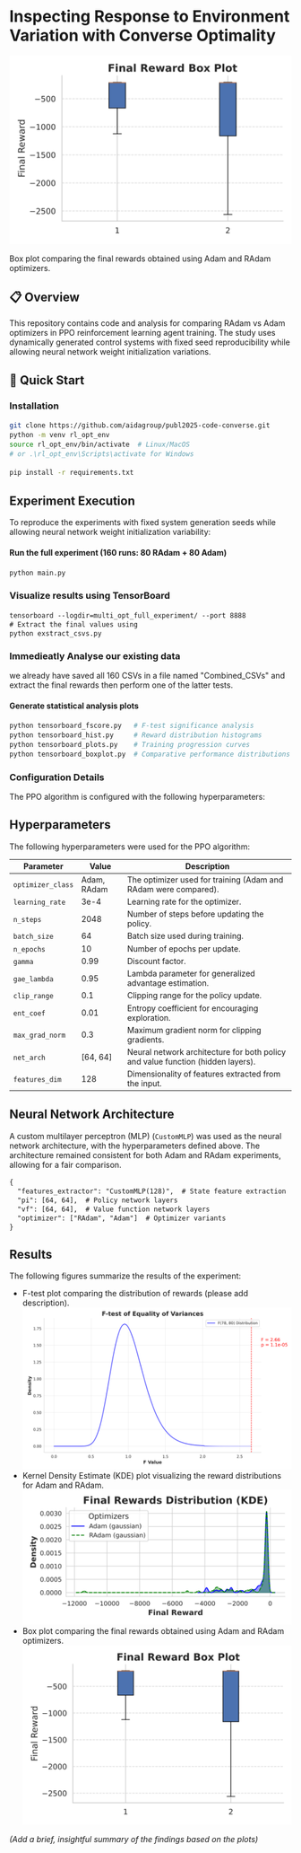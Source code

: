 # Inspecting Response to Environment Variation with Converse Optimality

![an example of the runs](https://github.com/aidagroup/publ2025-code-converse/blob/main/GFX/box_plot_Adam_RAdam_Styled.svg "Box Plot for Adam and RAam with the final negative cost (reward)")

Box plot comparing the final rewards obtained using Adam and RAdam optimizers.
## 📋 Overview
This repository contains code and analysis for comparing RAdam vs Adam optimizers in PPO reinforcement learning agent training. The study uses dynamically generated control systems with fixed seed reproducibility while allowing neural network weight initialization variations.

## 🚀 Quick Start

### Installation
``` bash
git clone https://github.com/aidagroup/publ2025-code-converse.git
python -m venv rl_opt_env
source rl_opt_env/bin/activate  # Linux/MacOS
# or .\rl_opt_env\Scripts\activate for Windows

pip install -r requirements.txt
```
## Experiment Execution
To reproduce the experiments with fixed system generation seeds while allowing neural network weight initialization variability:

#### Run the full experiment (160 runs: 80 RAdam + 80 Adam)
```python main.py```

### Visualize results using TensorBoard
```
tensorboard --logdir=multi_opt_full_experiment/ --port 8888
# Extract the final values using 
python exstract_csvs.py
```


### Immedieatly Analyse our existing data
we already have saved all 160 CSVs in a file named "Combined_CSVs" and extract the final rewards then perform one of the latter tests.

#### Generate statistical analysis plots
```python tensorboard_boxplot.py  # Comparative performance distributions
python tensorboard_fscore.py   # F-test significance analysis
python tensorboard_hist.py     # Reward distribution histograms
python tensorboard_plots.py    # Training progression curves
python tensorboard_boxplot.py  # Comparative performance distributions

```
### Configuration Details
The PPO algorithm is configured with the following hyperparameters:

## Hyperparameters

The following hyperparameters were used for the PPO algorithm:

| Parameter         | Value      | Description                                                                 |
|-----------------|------------|-----------------------------------------------------------------------------|
| `optimizer_class` | Adam, RAdam | The optimizer used for training (Adam and RAdam were compared).           |
| `learning_rate` | 3e-4       | Learning rate for the optimizer.                                           |
| `n_steps`         | 2048       | Number of steps before updating the policy.                               |
| `batch_size`     | 64         | Batch size used during training.                                            |
| `n_epochs`        | 10         | Number of epochs per update.                                                |
| `gamma`           | 0.99       | Discount factor.                                                            |
| `gae_lambda`      | 0.95       | Lambda parameter for generalized advantage estimation.                     |
| `clip_range`      | 0.1        | Clipping range for the policy update.                                     |
| `ent_coef`        | 0.01       | Entropy coefficient for encouraging exploration.                           |
| `max_grad_norm`   | 0.3        | Maximum gradient norm for clipping gradients.                              |
| `net_arch`        | [64, 64]   | Neural network architecture for both policy and value function (hidden layers). |
| `features_dim`    | 128        | Dimensionality of features extracted from the input.                       |



## Neural Network Architecture

A custom multilayer perceptron (MLP) (`CustomMLP`) was used as the neural network architecture, with the hyperparameters defined above. The architecture remained consistent for both Adam and RAdam experiments, allowing for a fair comparison.
```
{
  "features_extractor": "CustomMLP(128)",  # State feature extraction
  "pi": [64, 64],  # Policy network layers
  "vf": [64, 64],  # Value function network layers
  "optimizer": ["RAdam", "Adam"]  # Optimizer variants
}
```
## Results

The following figures summarize the results of the experiment:

* F-test plot comparing the distribution of rewards (please add description).
![an example of the runs](https://github.com/aidagroup/publ2025-code-converse/blob/main/GFX/f_test_plot_Adam_RAdam_2.png) 
* Kernel Density Estimate (KDE) plot visualizing the reward distributions for Adam and RAdam.
![an example of the runs](https://github.com/aidagroup/publ2025-code-converse/blob/main/GFX/kde_plot_Adam_RAdam_edited.svg)
* Box plot comparing the final rewards obtained using Adam and RAdam optimizers.
![an example of the runs](https://github.com/aidagroup/publ2025-code-converse/blob/main/GFX/box_plot_Adam_RAdam_Styled.svg "Box Plot for Adam and RAam with the final negative cost (reward)")




*(Add a brief, insightful summary of the findings based on the plots)*

